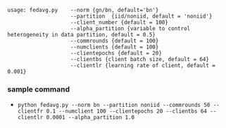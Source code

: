 ```
usage: fedavg.py    --norm {gn/bn, default='bn'}
                    --partition  {iid/noniid, default = 'noniid'}
                    --client_number {default = 100}
                    --alpha_partition {variable to control heterogeneity in data partition, default = 0.5}                    
                    --commrounds {default = 100}
                    --numclients {default = 100}
                    --clientepochs {default = 20}
                    --clientbs {client batch size, default = 64}
                    --clientlr {learning rate of client, default = 0.001}
```

### sample command
* `python fedavg.py --norm bn --partition noniid --commrounds 50 --clientfr 0.1 --numclient 100 --clientepochs 20 --clientbs 64 --clientlr 0.0001 --alpha_partition 1.0`


